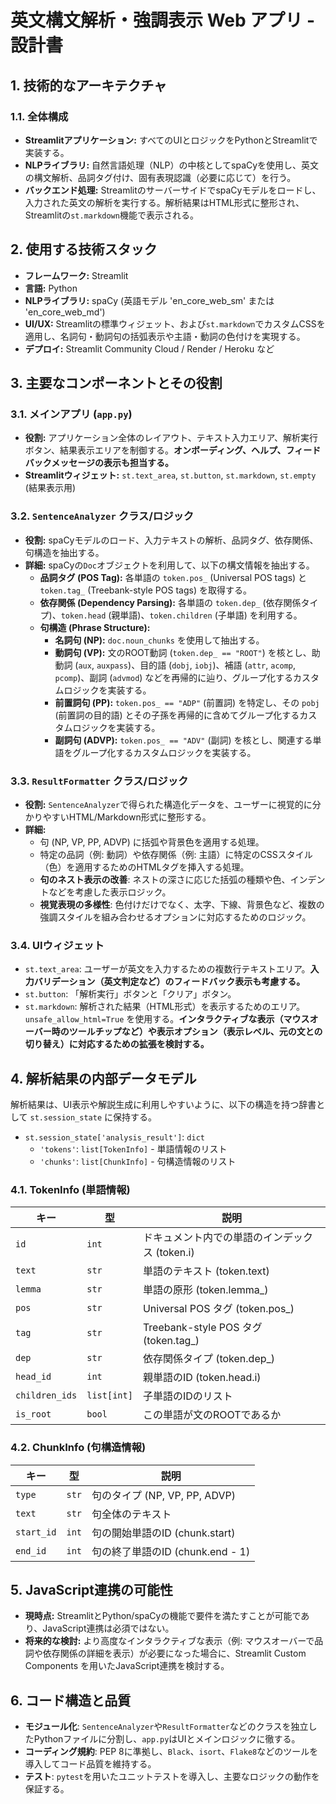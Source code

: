 # 英文構文解析・強調表示 Web アプリ - 設計書

## 1. 技術的なアーキテクチャ

### 1.1. 全体構成
* **Streamlitアプリケーション:** すべてのUIとロジックをPythonとStreamlitで実装する。
* **NLPライブラリ:** 自然言語処理（NLP）の中核としてspaCyを使用し、英文の構文解析、品詞タグ付け、固有表現認識（必要に応じて）を行う。
* **バックエンド処理:** StreamlitのサーバーサイドでspaCyモデルをロードし、入力された英文の解析を実行する。解析結果はHTML形式に整形され、Streamlitの`st.markdown`機能で表示される。

## 2. 使用する技術スタック

*   **フレームワーク:** Streamlit
*   **言語:** Python
*   **NLPライブラリ:** spaCy (英語モデル 'en_core_web_sm' または 'en_core_web_md')
*   **UI/UX:** Streamlitの標準ウィジェット、および`st.markdown`でカスタムCSSを適用し、名詞句・動詞句の括弧表示や主語・動詞の色付けを実現する。
*   **デプロイ:** Streamlit Community Cloud / Render / Heroku など

## 3. 主要なコンポーネントとその役割

### 3.1. メインアプリ (`app.py`)
*   **役割:** アプリケーション全体のレイアウト、テキスト入力エリア、解析実行ボタン、結果表示エリアを制御する。**オンボーディング、ヘルプ、フィードバックメッセージの表示も担当する。**
*   **Streamlitウィジェット:** `st.text_area`, `st.button`, `st.markdown`, `st.empty` (結果表示用)

### 3.2. `SentenceAnalyzer` クラス/ロジック
*   **役割:** spaCyモデルのロード、入力テキストの解析、品詞タグ、依存関係、句構造を抽出する。
*   **詳細:** spaCyの`Doc`オブジェクトを利用して、以下の構文情報を抽出する。
    *   **品詞タグ (POS Tag):** 各単語の `token.pos_` (Universal POS tags) と `token.tag_` (Treebank-style POS tags) を取得する。
    *   **依存関係 (Dependency Parsing):** 各単語の `token.dep_` (依存関係タイプ)、`token.head` (親単語)、`token.children` (子単語) を利用する。
    *   **句構造 (Phrase Structure):**
        *   **名詞句 (NP):** `doc.noun_chunks` を使用して抽出する。
        *   **動詞句 (VP):** 文のROOT動詞 (`token.dep_ == "ROOT"`) を核とし、助動詞 (`aux`, `auxpass`)、目的語 (`dobj`, `iobj`)、補語 (`attr`, `acomp`, `pcomp`)、副詞 (`advmod`) などを再帰的に辿り、グループ化するカスタムロジックを実装する。
        *   **前置詞句 (PP):** `token.pos_ == "ADP"` (前置詞) を特定し、その `pobj` (前置詞の目的語) とその子孫を再帰的に含めてグループ化するカスタムロジックを実装する。
        *   **副詞句 (ADVP):** `token.pos_ == "ADV"` (副詞) を核とし、関連する単語をグループ化するカスタムロジックを実装する。

### 3.3. `ResultFormatter` クラス/ロジック
*   **役割:** `SentenceAnalyzer`で得られた構造化データを、ユーザーに視覚的に分かりやすいHTML/Markdown形式に整形する。
*   **詳細:**
    *   句 (NP, VP, PP, ADVP) に括弧や背景色を適用する処理。
    *   特定の品詞（例: 動詞）や依存関係（例: 主語）に特定のCSSスタイル（色）を適用するためのHTMLタグを挿入する処理。
    *   **句のネスト表示の改善**: ネストの深さに応じた括弧の種類や色、インデントなどを考慮した表示ロジック。
    *   **視覚表現の多様性**: 色付けだけでなく、太字、下線、背景色など、複数の強調スタイルを組み合わせるオプションに対応するためのロジック。

### 3.4. UIウィジェット
*   `st.text_area`: ユーザーが英文を入力するための複数行テキストエリア。**入力バリデーション（英文判定など）のフィードバック表示も考慮する。**
*   `st.button`: 「解析実行」ボタンと「クリア」ボタン。
*   `st.markdown`: 解析された結果（HTML形式）を表示するためのエリア。`unsafe_allow_html=True` を使用する。**インタラクティブな表示（マウスオーバー時のツールチップなど）や表示オプション（表示レベル、元の文との切り替え）に対応するための拡張を検討する。**

## 4. 解析結果の内部データモデル

解析結果は、UI表示や解説生成に利用しやすいように、以下の構造を持つ辞書として `st.session_state` に保持する。

*   `st.session_state['analysis_result']`: `dict`
    *   `'tokens'`: `list[TokenInfo]` - 単語情報のリスト
    *   `'chunks'`: `list[ChunkInfo]` - 句構造情報のリスト

### 4.1. TokenInfo (単語情報)

| キー           | 型          | 説明                                         |
|----------------|-------------|----------------------------------------------|
| `id`           | `int`       | ドキュメント内での単語のインデックス (token.i) |
| `text`         | `str`       | 単語のテキスト (token.text)                  |
| `lemma`        | `str`       | 単語の原形 (token.lemma_)                    |
| `pos`          | `str`       | Universal POS タグ (token.pos_)              |
| `tag`          | `str`       | Treebank-style POS タグ (token.tag_)         |
| `dep`          | `str`       | 依存関係タイプ (token.dep_)                  |
| `head_id`      | `int`       | 親単語のID (token.head.i)                    |
| `children_ids` | `list[int]` | 子単語のIDのリスト                           |
| `is_root`      | `bool`      | この単語が文のROOTであるか                   |

### 4.2. ChunkInfo (句構造情報)

| キー         | 型     | 説明                               |
|--------------|--------|------------------------------------|
| `type`       | `str`  | 句のタイプ (NP, VP, PP, ADVP)      |
| `text`       | `str`  | 句全体のテキスト                   |
| `start_id`   | `int`  | 句の開始単語のID (chunk.start)     |
| `end_id`     | `int`  | 句の終了単語のID (chunk.end - 1)   |

## 5. JavaScript連携の可能性

*   **現時点:** StreamlitとPython/spaCyの機能で要件を満たすことが可能であり、JavaScript連携は必須ではない。
*   **将来的な検討:** より高度なインタラクティブな表示（例: マウスオーバーで品詞や依存関係の詳細を表示）が必要になった場合に、Streamlit Custom Components を用いたJavaScript連携を検討する。

## 6. コード構造と品質

*   **モジュール化**: `SentenceAnalyzer`や`ResultFormatter`などのクラスを独立したPythonファイルに分割し、`app.py`はUIとメインロジックに徹する。
*   **コーディング規約**: PEP 8に準拠し、`Black`、`isort`、`Flake8`などのツールを導入してコード品質を維持する。
*   **テスト**: `pytest`を用いたユニットテストを導入し、主要なロジックの動作を保証する。
